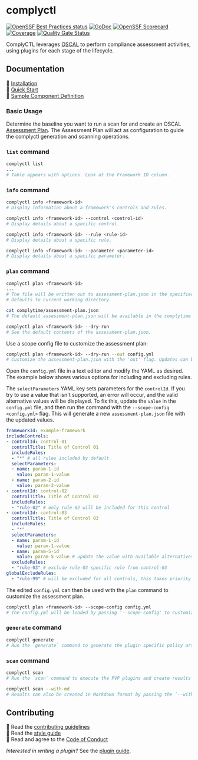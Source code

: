 # complyctl

[![OpenSSF Best Practices status](https://www.bestpractices.dev/projects/9761/badge)](https://www.bestpractices.dev/projects/9761)
[![GoDoc](https://img.shields.io/static/v1?label=godoc&message=reference&color=blue)](https://pkg.go.dev/github.com/complytime/complyctl)
[![OpenSSF Scorecard](https://api.scorecard.dev/projects/github.com/complytime/complyctl/badge)](https://scorecard.dev/viewer/?uri=github.com/complyctl/complyctl)
[![Coverage](https://sonarcloud.io/api/project_badges/measure?project=rh-psce_complyctl&metric=coverage)](https://sonarcloud.io/summary/new_code?id=rh-psce_complyctl)
[![Quality Gate Status](https://sonarcloud.io/api/project_badges/measure?project=rh-psce_complyctl&metric=alert_status)](https://sonarcloud.io/summary/new_code?id=rh-psce_complyctl)

ComplyCTL leverages [OSCAL](https://github.com/usnistgov/OSCAL/) to perform compliance assessment activities, using plugins for each stage of the lifecycle.

## Documentation

:paperclip: [Installation](./docs/INSTALLATION.md)\
:paperclip: [Quick Start](./docs/QUICK_START.md)\
:paperclip: [Sample Component Definition](./docs/samples/sample-component-definition.json)

### Basic Usage

Determine the baseline you want to run a scan for and create an OSCAL [Assessment Plan](https://pages.nist.gov/OSCAL/learn/concepts/layer/assessment/assessment-plan/). The Assessment
Plan will act as configuration to guide the complyctl generation and scanning operations.

### `list` command

```bash
complyctl list
...
# Table appears with options. Look at the Framework ID column.
```

### `info` command

```bash
complyctl info <framework-id>
# Display information about a framework's controls and rules.

complyctl info <framework-id> --control <control-id>
# Display details about a specific control.

complyctl info <framework-id> --rule <rule-id>
# Display details about a specific rule.

complyctl info <framework-id> --parameter <parameter-id>
# Display details about a specific parameter.
```

### `plan` command

```bash
complyctl plan <framework-id>
...
# The file will be written out to assessment-plan.json in the specified workspace.
# Defaults to current working directory.

cat complytime/assessment-plan.json
# The default assessment-plan.json will be available in the complytime workspace (complytime/assessment-plan.json).

complyctl plan <framework-id> --dry-run
# See the default contents of the assessment-plan.json.
```

Use a scope config file to customize the assessment plan:

```bash
complyctl plan <framework-id> --dry-run --out config.yml
# Customize the assessment-plan.json with the 'out' flag. Updates can be made to the config.yml.
```

Open the `config.yml` file in a text editor and modify the YAML as desired.  The example below shows various options for including and excluding rules.

The `selectParameters` YAML key sets parameters for the `controlId`. If you try to use a value that isn't supported, an error will occur, and the valid alternative values will be displayed. To fix this, update the `value` in the `config.yml` file, and then run the command with the `--scope-config <config.yml>` flag. This will generate a new `assessment-plan.json` file with the updated values.

```yaml
frameworkId: example-framework
includeControls:
- controlId: control-01
  controlTitle: Title of Control 01
  includeRules:
  - "*" # all rules included by default
  selectParameters:
  - name: param-1-id
    value: param-1-value
  - name: param-2-id
    value: param-2-value  
- controlId: control-02
  controlTitle: Title of Control 02
  includeRules:
  - "rule-02" # only rule-02 will be included for this control
- controlId: control-03
  controlTitle: Title of Control 03
  includeRules:
  - "*"
  selectParameters:
  - name: param-1-id
    value: param-1-value
  - name: param-5-id
    value: param-5-value # update the value with available alternatives
  excludeRules:
  - "rule-03" # exclude rule-03 specific rule from control-03
globalExcludeRules:
  - "rule-99" # will be excluded for all controls, this takes priority over any includeRules clauses above
```

The edited `config.yml` can then be used with the `plan` command to customize the assessment plan.

```bash
complyctl plan <framework-id> --scope-config config.yml
# The config.yml will be loaded by passing '--scope-config' to customize the assessment-plan.json.
```

### `generate` command

```bash
complyctl generate
# Run the `generate` command to generate the plugin specific policy artifacts in the workspace.
```

### `scan` command

```bash
complyctl scan
# Run the `scan` command to execute the PVP plugins and create results artifacts. The results will be written to assessment-results.json in the specified workspace.

complyctl scan --with-md
# Results can also be created in Markdown format by passing the `--with-md` flag.
```

## Contributing

:paperclip: Read the [contributing guidelines](./docs/CONTRIBUTING.md)\
:paperclip: Read the [style guide](./docs/STYLE_GUIDE.md)\
:paperclip: Read and agree to the [Code of Conduct](./docs/CODE_OF_CONDUCT.md)

*Interested in writing a plugin?* See the [plugin guide](./docs/PLUGIN_GUIDE.md).
